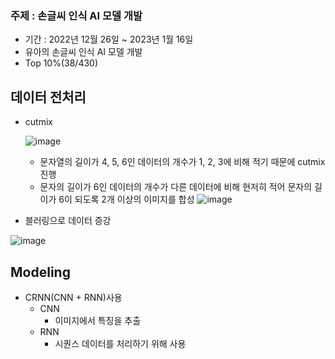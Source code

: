 ### 주제 : 손글씨 인식 AI 모델 개발
- 기간 : 2022년 12월 26일 ~ 2023년 1월 16일
- 유아의 손글씨 인식 AI 모델 개발
- Top 10%(38/430)

## 데이터 전처리
- cutmix
  
  ![image](https://github.com/ksj1368/Data_Competition/assets/83360918/9865f3ff-7866-4551-b35e-717404876a89)
    - 문자열의 길이가 4, 5, 6인 데이터의 개수가 1, 2, 3에 비해 적기 때문에 cutmix 진행
  - 문자의 길이가 6인 데이터의 개수가 다른 데이터에 비해 현저히 적어 문자의 길이가 6이 되도록 2개 이상의 이미지를 합성
  ![image](https://github.com/ksj1368/Data_Competition/assets/83360918/cd40c661-cc0d-45a1-9831-1fb879785400)

- 블러링으로 데이터 증강

![image](https://github.com/ksj1368/Data_Competition/assets/83360918/81d15bb5-6a9c-44cd-97d1-bd74c173e299)

## Modeling
- CRNN(CNN + RNN)사용
  - CNN
    - 이미지에서 특징을 추출
  - RNN
    - 시퀀스 데이터를 처리하기 위해 사용
